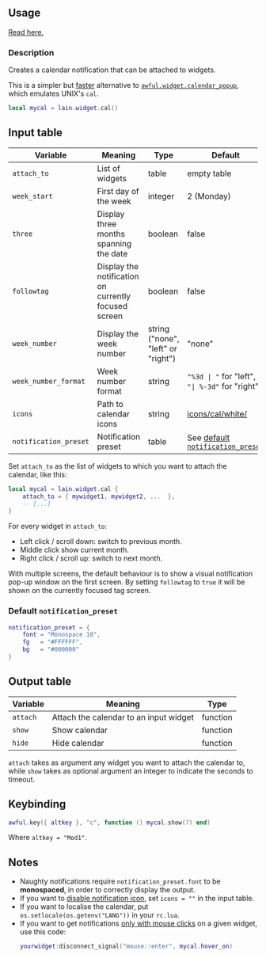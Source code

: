 ## Usage

[Read here.](https://github.com/lcpz/lain/wiki/Widgets#usage)

### Description

Creates a calendar notification that can be attached to widgets.

This is a simpler but [faster](https://github.com/awesomeWM/awesome/issues/1861)
alternative to [`awful.widget.calendar_popup`](https://awesomewm.org/doc/api/classes/awful.widget.calendar_popup.html), which emulates UNIX's `cal`.

```lua
local mycal = lain.widget.cal()
```

## Input table

Variable | Meaning | Type | Default
--- | --- | --- | ---
`attach_to` | List of widgets | table | empty table
`week_start` | First day of the week | integer | 2 (Monday)
`three` | Display three months spanning the date | boolean | false
`followtag` | Display the notification on currently focused screen | boolean | false
`week_number` | Display the week number | string ("none", "left" or "right") | "none"
`week_number_format` | Week number format | string | `"%3d \| "` for "left", `"\| %-3d"` for "right"
`icons` | Path to calendar icons | string | [icons/cal/white/](https://github.com/lcpz/lain/tree/master/icons/cal/white)
`notification_preset` | Notification preset | table | See [default `notification_preset`](https://github.com/lcpz/lain/wiki/calendar#default-notification_preset)

Set `attach_to` as the list of widgets to which you want to attach the calendar, like this:

```lua
local mycal = lain.widget.cal {
    attach_to = { mywidget1, mywidget2, ...  },
    -- [...]
}
```

For every widget in `attach_to`:

- Left click / scroll down: switch to previous month.
- Middle click show current month.
- Right click / scroll up: switch to next month.

With multiple screens, the default behaviour is to show a visual notification pop-up window on the first screen. By setting `followtag` to `true` it will be shown on the currently focused tag screen.

### Default `notification_preset`

```lua
notification_preset = {
    font = "Monospace 10",
    fg   = "#FFFFFF",
    bg   = "#000000"
}
```

## Output table

Variable | Meaning | Type
--- | --- | ---
`attach` | Attach the calendar to an input widget | function
`show` | Show calendar | function
`hide` | Hide calendar | function

`attach` takes as argument any widget you want to attach the calendar to, while
`show` takes as optional argument an integer to indicate the seconds to timeout.

## Keybinding

```lua
awful.key({ altkey }, "c", function () mycal.show(7) end)
```

Where `altkey = "Mod1"`.

## Notes

* Naughty notifications require `notification_preset.font` to be **monospaced**, in order to correctly display the output.
* If you want to [disable notification icon](https://github.com/lcpz/lain/pull/351), set `icons = ""` in the input table.
* If you want to localise the calendar, put `os.setlocale(os.getenv("LANG"))` in your `rc.lua`.
* If you want to get notifications [only with mouse clicks](https://github.com/lcpz/lain/issues/320) on a given widget, use this code:
  ```lua
  yourwidget:disconnect_signal("mouse::enter", mycal.hover_on)
  ```
